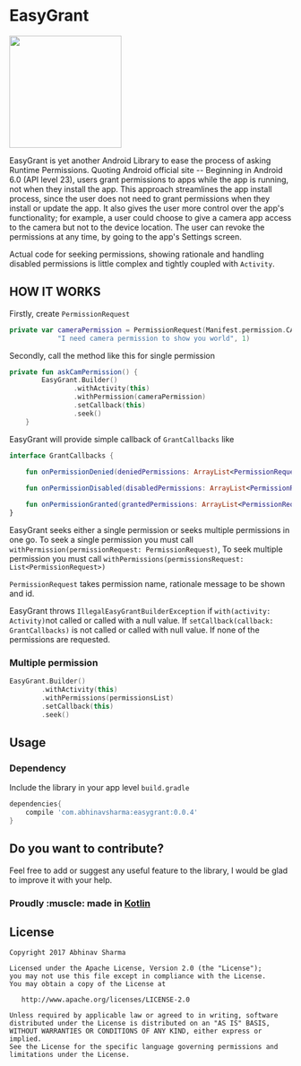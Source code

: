 # EasyGrant

<img height="200px" 
src="https://raw.githubusercontent.com/abhinav272/EasyGrant/master/%20art/logo.png" />

EasyGrant is yet another Android Library to ease the process of asking Runtime Permissions.
Quoting Android official site -- Beginning in Android 6.0 (API level 23), users grant permissions to apps
while the app is running, not when they install the app. This approach streamlines the app install process, 
since the user does not need to grant permissions when they install or update the app. 
It also gives the user more control over the app's functionality; for example, a user could choose to give a camera
app access to the camera but not to the device location. The user can revoke the permissions at any time, 
by going to the app's Settings screen.

Actual code for seeking permissions, showing rationale and handling disabled permissions is little complex and tightly
coupled with ``Activity``.

HOW IT WORKS
------------

Firstly, create ``PermissionRequest``

```kotlin
private var cameraPermission = PermissionRequest(Manifest.permission.CAMERA,
            "I need camera permission to show you world", 1)
```

Secondly, call the method like this for single permission

```kotlin
private fun askCamPermission() {
        EasyGrant.Builder()
                .withActivity(this)
                .withPermission(cameraPermission)
                .setCallback(this)
                .seek()
    }
```

EasyGrant will provide simple callback of ``GrantCallbacks`` like

```kotlin
interface GrantCallbacks {
   
    fun onPermissionDenied(deniedPermissions: ArrayList<PermissionRequest>)

    fun onPermissionDisabled(disabledPermissions: ArrayList<PermissionRequest>)

    fun onPermissionGranted(grantedPermissions: ArrayList<PermissionRequest>)
}
```

EasyGrant seeks either a single permission or seeks multiple permissions in one go.
To seek a single permission you must call ``withPermission(permissionRequest: PermissionRequest)``,
To seek multiple permission you must call ``withPermissions(permissionsRequest: List<PermissionRequest>)``

``PermissionRequest`` takes permission name, rationale message to be shown and id.

EasyGrant throws ``IllegalEasyGrantBuilderException``
if ``with(activity: Activity)``not called or called with a null value.
If ``setCallback(callback: GrantCallbacks)`` is not called or called with null value.
If none of the permissions are requested.

### Multiple permission

```kotlin
EasyGrant.Builder()
        .withActivity(this)
        .withPermissions(permissionsList)
        .setCallback(this)
        .seek()
```

Usage
-----

### Dependency

Include the library in your app level ``build.gradle``

```groovy
dependencies{
    compile 'com.abhinavsharma:easygrant:0.0.4'
}
```

Do you want to contribute?
--------------------------

Feel free to add or suggest any useful feature to the library, I would be glad to improve it with your help.


<p align="center">
  <h3>Proudly :muscle: made in <b><a href="https://kotlinlang.org/">Kotlin</a></b></h3>
</p>

License
-------

    Copyright 2017 Abhinav Sharma

    Licensed under the Apache License, Version 2.0 (the "License");
    you may not use this file except in compliance with the License.
    You may obtain a copy of the License at

       http://www.apache.org/licenses/LICENSE-2.0

    Unless required by applicable law or agreed to in writing, software
    distributed under the License is distributed on an "AS IS" BASIS,
    WITHOUT WARRANTIES OR CONDITIONS OF ANY KIND, either express or implied.
    See the License for the specific language governing permissions and
    limitations under the License.

